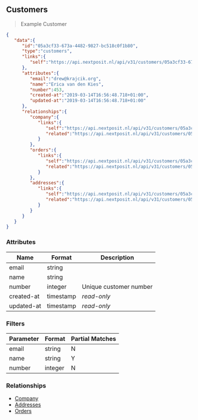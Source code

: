 ## Customers


> Example Customer

```json
{
   "data":{
      "id":"05a3cf33-673a-4482-9827-bc518c0f1b80",
      "type":"customers",
      "links":{
         "self":"https://api.nextposit.nl/api/v31/customers/05a3cf33-673a-4482-9827-bc518c0f1b80"
      },
      "attributes":{
         "email":"drew@krajcik.org",
         "name":"Erica van den Kies",
         "number":453,
         "created-at":"2019-03-14T16:56:48.718+01:00",
         "updated-at":"2019-03-14T16:56:48.718+01:00"
      },
      "relationships":{
         "company":{
            "links":{
               "self":"https://api.nextposit.nl/api/v31/customers/05a3cf33-673a-4482-9827-bc518c0f1b80/relationships/company",
               "related":"https://api.nextposit.nl/api/v31/customers/05a3cf33-673a-4482-9827-bc518c0f1b80/company"
            }
         },
         "orders":{
            "links":{
               "self":"https://api.nextposit.nl/api/v31/customers/05a3cf33-673a-4482-9827-bc518c0f1b80/relationships/orders",
               "related":"https://api.nextposit.nl/api/v31/customers/05a3cf33-673a-4482-9827-bc518c0f1b80/orders"
            }
         },
         "addresses":{
            "links":{
               "self":"https://api.nextposit.nl/api/v31/customers/05a3cf33-673a-4482-9827-bc518c0f1b80/relationships/addresses",
               "related":"https://api.nextposit.nl/api/v31/customers/05a3cf33-673a-4482-9827-bc518c0f1b80/addresses"
            }
         }
      }
   }
}

```

### Attributes

| Name                        | Format    |  Description        |
| --------------------------- | --------- | ------------------- |
| email                       | string    |
| name                        | string    |
| number                      | integer   | Unique customer number
| created-at                  | timestamp | *read-only*
| updated-at                  | timestamp | *read-only*

### Filters

| Parameter                   | Format    |  Partial Matches    |
| --------------------------- | --------- | ------------------- |
| email                       | string    |  N
| name                        | string    |  Y
| number                      | integer   |  N

### Relationships

* [Company](#companies)
* [Addresses](#addresses)
* [Orders](#orders)



